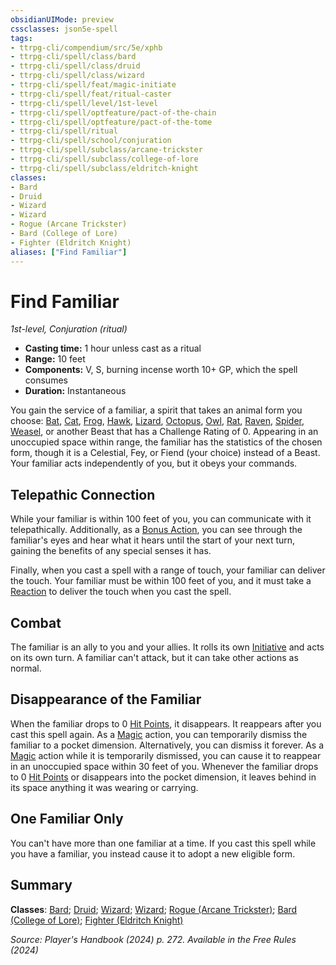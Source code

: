 ```yaml
---
obsidianUIMode: preview
cssclasses: json5e-spell
tags:
- ttrpg-cli/compendium/src/5e/xphb
- ttrpg-cli/spell/class/bard
- ttrpg-cli/spell/class/druid
- ttrpg-cli/spell/class/wizard
- ttrpg-cli/spell/feat/magic-initiate
- ttrpg-cli/spell/feat/ritual-caster
- ttrpg-cli/spell/level/1st-level
- ttrpg-cli/spell/optfeature/pact-of-the-chain
- ttrpg-cli/spell/optfeature/pact-of-the-tome
- ttrpg-cli/spell/ritual
- ttrpg-cli/spell/school/conjuration
- ttrpg-cli/spell/subclass/arcane-trickster
- ttrpg-cli/spell/subclass/college-of-lore
- ttrpg-cli/spell/subclass/eldritch-knight
classes:
- Bard
- Druid
- Wizard
- Wizard
- Rogue (Arcane Trickster)
- Bard (College of Lore)
- Fighter (Eldritch Knight)
aliases: ["Find Familiar"]
---
```

# Find Familiar
*1st-level, Conjuration (ritual)*  

- **Casting time:** 1 hour unless cast as a ritual
- **Range:** 10 feet
- **Components:** V, S, burning incense worth 10+ GP, which the spell consumes
- **Duration:** Instantaneous

You gain the service of a familiar, a spirit that takes an animal form you choose: [Bat](3-Compendium/bestiary/beast/bat-xmm.md), [Cat](3-Compendium/bestiary/beast/cat-xmm.md), [Frog](3-Compendium/bestiary/beast/frog-xmm.md), [Hawk](3-Compendium/bestiary/beast/hawk-xmm.md), [Lizard](3-Compendium/bestiary/beast/lizard-xmm.md), [Octopus](3-Compendium/bestiary/beast/octopus-xmm.md), [Owl](3-Compendium/bestiary/beast/owl-xmm.md), [Rat](3-Compendium/bestiary/beast/rat-xmm.md), [Raven](3-Compendium/bestiary/beast/raven-xmm.md), [Spider](3-Compendium/bestiary/beast/spider-xmm.md), [Weasel](3-Compendium/bestiary/beast/weasel-xmm.md), or another Beast that has a Challenge Rating of 0. Appearing in an unoccupied space within range, the familiar has the statistics of the chosen form, though it is a Celestial, Fey, or Fiend (your choice) instead of a Beast. Your familiar acts independently of you, but it obeys your commands.

## Telepathic Connection

While your familiar is within 100 feet of you, you can communicate with it telepathically. Additionally, as a [Bonus Action](3-Compendium/rules/variant-rules/bonus-action-xphb.md), you can see through the familiar's eyes and hear what it hears until the start of your next turn, gaining the benefits of any special senses it has.

Finally, when you cast a spell with a range of touch, your familiar can deliver the touch. Your familiar must be within 100 feet of you, and it must take a [Reaction](3-Compendium/rules/variant-rules/reaction-xphb.md) to deliver the touch when you cast the spell.

## Combat

The familiar is an ally to you and your allies. It rolls its own [Initiative](3-Compendium/rules/variant-rules/initiative-xphb.md) and acts on its own turn. A familiar can't attack, but it can take other actions as normal.

## Disappearance of the Familiar

When the familiar drops to 0 [Hit Points](3-Compendium/rules/variant-rules/hit-points-xphb.md), it disappears. It reappears after you cast this spell again. As a [Magic](3-Compendium/rules/actions.md#Magic) action, you can temporarily dismiss the familiar to a pocket dimension. Alternatively, you can dismiss it forever. As a [Magic](3-Compendium/rules/actions.md#Magic) action while it is temporarily dismissed, you can cause it to reappear in an unoccupied space within 30 feet of you. Whenever the familiar drops to 0 [Hit Points](3-Compendium/rules/variant-rules/hit-points-xphb.md) or disappears into the pocket dimension, it leaves behind in its space anything it was wearing or carrying.

## One Familiar Only

You can't have more than one familiar at a time. If you cast this spell while you have a familiar, you instead cause it to adopt a new eligible form.

## Summary

**Classes**: [Bard](list-spells-classes-bard); [Druid](list-spells-classes-druid); [Wizard](list-spells-classes-wizard); [Wizard](list-spells-classes-wizard); [Rogue (Arcane Trickster)](list-spells-classes-rogue-xphb-arcane-trickster-xphb); [Bard (College of Lore)](list-spells-classes-bard-xphb-college-of-lore-xphb); [Fighter (Eldritch Knight)](list-spells-classes-fighter-xphb-eldritch-knight-xphb)

*Source: Player's Handbook (2024) p. 272. Available in the Free Rules (2024)*